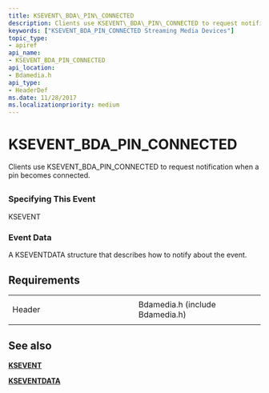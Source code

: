 ```yaml
---
title: KSEVENT\_BDA\_PIN\_CONNECTED
description: Clients use KSEVENT\_BDA\_PIN\_CONNECTED to request notification when a pin becomes connected.
keywords: ["KSEVENT_BDA_PIN_CONNECTED Streaming Media Devices"]
topic_type:
- apiref
api_name:
- KSEVENT_BDA_PIN_CONNECTED
api_location:
- Bdamedia.h
api_type:
- HeaderDef
ms.date: 11/28/2017
ms.localizationpriority: medium
---
```


# KSEVENT\_BDA\_PIN\_CONNECTED


Clients use KSEVENT\_BDA\_PIN\_CONNECTED to request notification when a pin becomes connected.

## <span id="ddk_ksevent_bda_pin_connected_ks"></span><span id="DDK_KSEVENT_BDA_PIN_CONNECTED_KS"></span>


### <span id="specifying_this_event"></span><span id="SPECIFYING_THIS_EVENT"></span>Specifying This Event

KSEVENT

### <span id="event_data"></span><span id="EVENT_DATA"></span>Event Data

A KSEVENTDATA structure that describes how to notify about the event.

## Requirements

<table>
<colgroup>
<col width="50%" />
<col width="50%" />
</colgroup>
<tbody>
<tr class="odd">
<td><p>Header</p></td>
<td>Bdamedia.h (include Bdamedia.h)</td>
</tr>
</tbody>
</table>

## See also


[**KSEVENT**](/windows-hardware/drivers/stream/ksevent-structure)

[**KSEVENTDATA**](/windows-hardware/drivers/ddi/ks/ns-ks-kseventdata)

 

